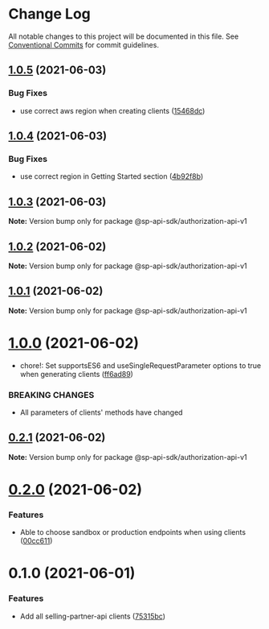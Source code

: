 # Change Log

All notable changes to this project will be documented in this file.
See [Conventional Commits](https://conventionalcommits.org) for commit guidelines.

## [1.0.5](https://github.com/bizon/selling-partner-api-sdk/compare/@sp-api-sdk/authorization-api-v1@1.0.4...@sp-api-sdk/authorization-api-v1@1.0.5) (2021-06-03)


### Bug Fixes

* use correct aws region when creating clients ([15468dc](https://github.com/bizon/selling-partner-api-sdk/commit/15468dc1fa7bf1a85bd69ebc2f3764ce7fc6a9b8))





## [1.0.4](https://github.com/bizon/selling-partner-api-sdk/compare/@sp-api-sdk/authorization-api-v1@1.0.3...@sp-api-sdk/authorization-api-v1@1.0.4) (2021-06-03)


### Bug Fixes

* use correct region in Getting Started section ([4b92f8b](https://github.com/bizon/selling-partner-api-sdk/commit/4b92f8b85a69b7aab18f3562a87aba0b40f5913c))





## [1.0.3](https://github.com/bizon/selling-partner-api-sdk/compare/@sp-api-sdk/authorization-api-v1@1.0.2...@sp-api-sdk/authorization-api-v1@1.0.3) (2021-06-03)

**Note:** Version bump only for package @sp-api-sdk/authorization-api-v1





## [1.0.2](https://github.com/bizon/selling-partner-api-sdk/compare/@sp-api-sdk/authorization-api-v1@1.0.1...@sp-api-sdk/authorization-api-v1@1.0.2) (2021-06-02)

**Note:** Version bump only for package @sp-api-sdk/authorization-api-v1





## [1.0.1](https://github.com/bizon/selling-partner-api-sdk/compare/@sp-api-sdk/authorization-api-v1@1.0.0...@sp-api-sdk/authorization-api-v1@1.0.1) (2021-06-02)

**Note:** Version bump only for package @sp-api-sdk/authorization-api-v1





# [1.0.0](https://github.com/bizon/selling-partner-api-sdk/compare/@sp-api-sdk/authorization-api-v1@0.2.1...@sp-api-sdk/authorization-api-v1@1.0.0) (2021-06-02)


* chore!: Set supportsES6 and useSingleRequestParameter options to true when generating clients ([ff6ad89](https://github.com/bizon/selling-partner-api-sdk/commit/ff6ad89b496dec81f0ce775a50f25615022fcfb2))


### BREAKING CHANGES

* All parameters of clients' methods have changed





## [0.2.1](https://github.com/bizon/selling-partner-api-sdk/compare/@sp-api-sdk/authorization-api-v1@0.2.0...@sp-api-sdk/authorization-api-v1@0.2.1) (2021-06-02)

**Note:** Version bump only for package @sp-api-sdk/authorization-api-v1





# [0.2.0](https://github.com/bizon/selling-partner-api-sdk/compare/@sp-api-sdk/authorization-api-v1@0.1.0...@sp-api-sdk/authorization-api-v1@0.2.0) (2021-06-02)


### Features

* Able to choose sandbox or production endpoints when using clients ([00cc611](https://github.com/bizon/selling-partner-api-sdk/commit/00cc611bcaa6153606c8d918ad6946947d6a50de))





# 0.1.0 (2021-06-01)


### Features

* Add all selling-partner-api clients ([75315bc](https://github.com/bizon/selling-partner-api-sdk/commit/75315bc7681537a7803bf658e69b6bf7d4b6bbe2))
